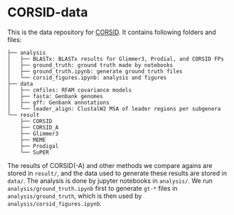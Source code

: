 # CORSID-data

This is the data repository for [CORSID](https://github.com/elkebir-group/CORSID).
It contains following folders and files:
```
├── analysis
│   ├── BLASTx: BLASTx results for Glimmer3, Prodial, and CORSID FPs
│   ├── ground_truth: ground truth made by notebooks
│   ├── ground_truth.ipynb: generate ground truth files
│   └── corsid_figures.ipynb: analysis and figures
├── data
│   ├── cmfiles: RFAM covariance models
│   ├── fasta: Genbank genomes
│   ├── gff: Genbank annotations
│   └── leader_align: ClustalW2 MSA of leader regions per subgenera
└── result
    ├── CORSID
    ├── CORSID_A
    ├── Glimmer3
    ├── MEME
    ├── Prodigal
    └── SuPER
```

The results of CORSID(-A) and other methods we compare agains are stored in `result/`, and the data used to generate these results are stored in `data/`.
The analysis is done by jupyter notebooks in `analysis/`. We run `analysis/ground_truth.ipynb` first to generate `gt-*` files in `analysis/ground_truth`, which is then used by `analysis/corsid_figures.ipynb`.
